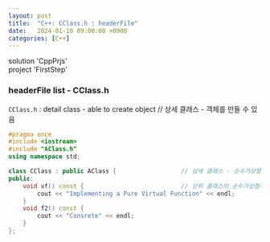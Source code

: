 ```yaml
---
layout: post
title:  "C++: CClass.h : headerFile"
date:   2024-01-10 09:00:00 +0900
categories: [C++]
---
```


solution 'CppPrjs'   
project 'FirstStep'   
   
### headerFile list - CClass.h   
`CClass.h` : detail class - able to create object // 상세 클래스 - 객체를 만들 수 있음   
   
```cpp
#pragma once
#include <iostream>
#include "AClass.h"
using namespace std;

class CClass : public AClass {					// 상세 클래스 - 순수가상함수를 포함하지 않는 클래스. 상위 클래스의 순수가상함수는 재정의 필요. 객체를 만들 수 있음. ex. CClass objC;
public:
	void vf() const {							// 상위 클래스의 순수가상함수를 재정의 함
		cout << "Implementing a Pure Virtual Function" << endl;
	}
	void f2() const {
		cout << "Consrete" << endl;
	}
};
```
